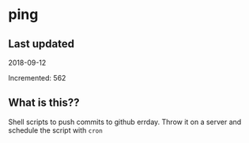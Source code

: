 # ping

## Last updated
2018-09-12

Incremented: 562

## What is this??
Shell scripts to push commits to github errday. Throw it on a server and schedule the script with `cron`
